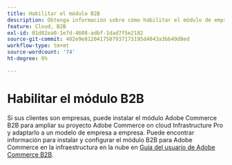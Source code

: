 ```yaml
---
title: Habilitar el módulo B2B
description: Obtenga información sobre cómo habilitar el módulo de empresa a empresa para Adobe Commerce en la infraestructura en la nube.
feature: Cloud, B2B
exl-id: 01d02ea0-1e7d-4608-adbf-1dad7f5e2182
source-git-commit: 402e9e8120417507937173195d4043a3bb49d8ed
workflow-type: tm+mt
source-wordcount: '74'
ht-degree: 0%

---
```


# Habilitar el módulo B2B

Si sus clientes son empresas, puede instalar el módulo Adobe Commerce B2B para ampliar su proyecto Adobe Commerce on cloud Infrastructure Pro y adaptarlo a un modelo de empresa a empresa. Puede encontrar información para instalar y configurar el módulo B2B para Adobe Commerce en la infraestructura en la nube en [Guía del usuario de Adobe Commerce B2B](https://experienceleague.adobe.com/docs/commerce-admin/b2b/guide-overview.html).


